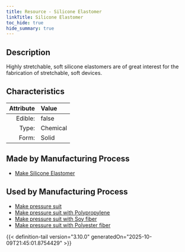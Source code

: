 ```yaml
---
title: Resource - Silicone Elastomer
linkTitle: Silicone Elastomer
toc_hide: true
hide_summary: true
---
```

<!-- This is generated by the MarsSim HelpGenertor, do not edit. -->

## Description
 &#10;&#9; &#9;Highly stretchable, soft silicone elastomers &#10;&#9;&#9; are of great interest for the fabrication of stretchable, soft devices. 

## Characteristics

| Attribute      | Value |
|--------:|:------|
|Edible:|false|
|Type:|Chemical|
|Form:|Solid|
 
## Made by Manufacturing Process

- [Make Silicone Elastomer](/docs/definitions/process/make-silicone-elastomer)

## Used by Manufacturing Process

- [Make pressure suit](/docs/definitions/process/make-pressure-suit)
- [Make pressure suit with Polypropylene](/docs/definitions/process/make-pressure-suit-with-polypropylene)
- [Make pressure suit with Soy fiber](/docs/definitions/process/make-pressure-suit-with-soy-fiber)
- [Make pressure suit with Polyester fiber](/docs/definitions/process/make-pressure-suit-with-polyester-fiber)


    


{{< definition-tail version="3.10.0" generatedOn="2025-10-09T21:45:01.8754429" >}}


